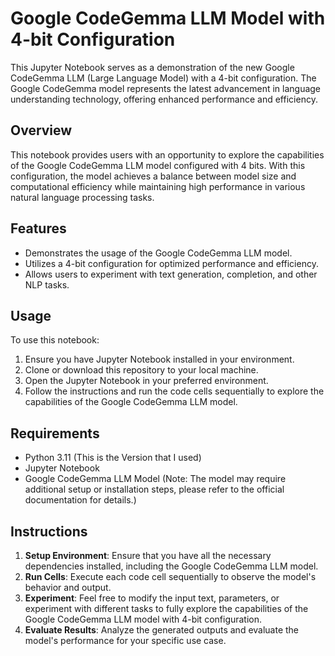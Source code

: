 # Google CodeGemma LLM Model with 4-bit Configuration

This Jupyter Notebook serves as a demonstration of the new Google CodeGemma LLM (Large Language Model) with a 4-bit configuration. The Google CodeGemma model represents the latest advancement in language understanding technology, offering enhanced performance and efficiency.

## Overview

This notebook provides users with an opportunity to explore the capabilities of the Google CodeGemma LLM model configured with 4 bits. With this configuration, the model achieves a balance between model size and computational efficiency while maintaining high performance in various natural language processing tasks.

## Features

- Demonstrates the usage of the Google CodeGemma LLM model.
- Utilizes a 4-bit configuration for optimized performance and efficiency.
- Allows users to experiment with text generation, completion, and other NLP tasks.

## Usage

To use this notebook:

1. Ensure you have Jupyter Notebook installed in your environment.
2. Clone or download this repository to your local machine.
3. Open the Jupyter Notebook in your preferred environment.
4. Follow the instructions and run the code cells sequentially to explore the capabilities of the Google CodeGemma LLM model.

## Requirements

- Python 3.11 (This is the Version that I used)
- Jupyter Notebook
- Google CodeGemma LLM Model (Note: The model may require additional setup or installation steps, please refer to the official documentation for details.)

## Instructions

1. **Setup Environment**: Ensure that you have all the necessary dependencies installed, including the Google CodeGemma LLM model.
2. **Run Cells**: Execute each code cell sequentially to observe the model's behavior and output.
3. **Experiment**: Feel free to modify the input text, parameters, or experiment with different tasks to fully explore the capabilities of the Google CodeGemma LLM model with 4-bit configuration.
4. **Evaluate Results**: Analyze the generated outputs and evaluate the model's performance for your specific use case.

